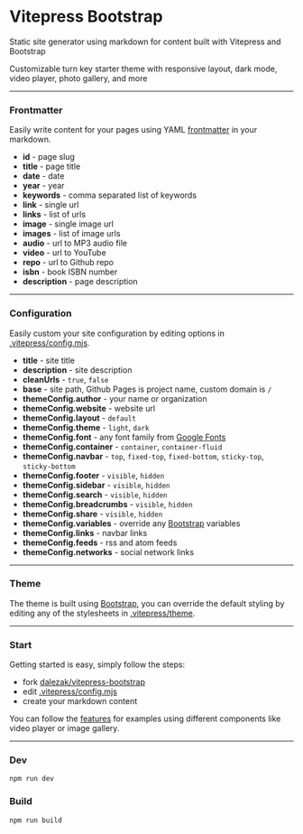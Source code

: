 # Vitepress Bootstrap

Static site generator using markdown for content built with Vitepress and Bootstrap

Customizable turn key starter theme with responsive layout, dark mode, video player, photo gallery, and more

---

### Frontmatter

Easily write content for your pages using YAML [frontmatter](https://vitepress.dev/guide/frontmatter) in your markdown.

- **id** - page slug
- **title** - page title
- **date** - date
- **year** - year
- **keywords** - comma separated list of keywords
- **link** - single url
- **links** - list of urls
- **image** - single image url
- **images** - list of image urls
- **audio** - url to MP3 audio file
- **video** - url to YouTube
- **repo** - url to Github repo
- **isbn** - book ISBN number
- **description** - page description

---

### Configuration

Easily custom your site configuration by editing options in [.vitepress/config.mjs](https://github.com/dalezak/vitepress-bootstrap/blob/main/.vitepress/config.mjs).

- **title** - site title
- **description** - site description
- **cleanUrls** - `true`, `false`
- **base** - site path, Github Pages is project name, custom domain is `/`
- **themeConfig.author** - your name or organization
- **themeConfig.website** - website url
- **themeConfig.layout** - `default`
- **themeConfig.theme** - `light`, `dark`
- **themeConfig.font** - any font family from [Google Fonts](https://fonts.google.com)
- **themeConfig.container** - `container`, `container-fluid`
- **themeConfig.navbar** - `top`, `fixed-top`, `fixed-bottom`, `sticky-top`, `sticky-bottom`
- **themeConfig.footer** - `visible`, `hidden`
- **themeConfig.sidebar** - `visible`, `hidden`
- **themeConfig.search** - `visible`, `hidden`
- **themeConfig.breadcrumbs** - `visible`, `hidden`
- **themeConfig.share** - `visible`, `hidden`
- **themeConfig.variables** - override any [Bootstrap](https://getbootstrap.com) variables
- **themeConfig.links** - navbar links
- **themeConfig.feeds** - rss and atom feeds
- **themeConfig.networks** - social network links

---

### Theme

The theme is built using [Bootstrap](https://getbootstrap.com), you can override the default styling by editing any of the stylesheets in [.vitepress/theme](https://github.com/dalezak/vitepress-bootstrap/blob/main/.vitepress/theme).

---

### Start

Getting started is easy, simply follow the steps:

- fork [dalezak/vitepress-bootstrap](https://github.com/dalezak/vitepress-bootstrap)
- edit [.vitepress/config.mjs](https://github.com/dalezak/vitepress-bootstrap/blob/main/.vitepress/config.mjs)
- create your markdown content

You can follow the [features](https://github.com/dalezak/vitepress-bootstrap/features) for examples using different components like video player or image gallery.

---

### Dev

```shell
npm run dev
```

### Build

```shell
npm run build
```